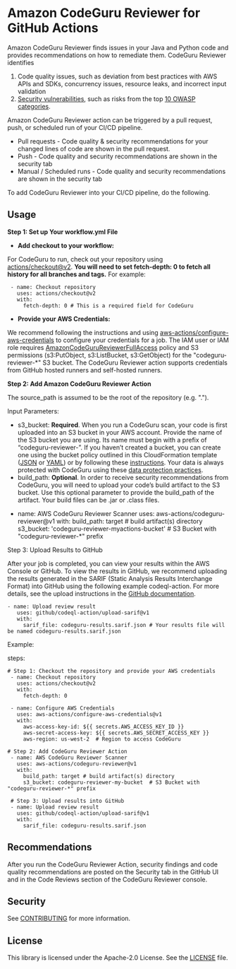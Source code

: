 # Amazon CodeGuru Reviewer for GitHub Actions

Amazon CodeGuru Reviewer finds issues in your Java and Python code and provides recommendations on how to remediate them. CodeGuru Reviewer identifies

1. Code quality issues, such as deviation from best practices with AWS APIs and SDKs, concurrency issues, resource leaks, and incorrect input validation
2. [Security vulnerabilities](https://aws.amazon.com/blogs/devops/tightening-application-security-with-amazon-codeguru/), such as risks from the top [10 OWASP categories](https://owasp.org/www-project-top-ten/).

Amazon CodeGuru Reviewer action can be triggered by a pull request, push, or scheduled run of your CI/CD pipeline.

* Pull requests - Code quality & security recommendations for your changed lines of code are shown in the pull request.
* Push - Code quality and security recommendations are shown in the security tab
* Manual / Scheduled runs - Code quality and security recommendations are shown in the security tab

To add CodeGuru Reviewer into your CI/CD pipeline, do the following.

## Usage

**Step 1: Set up Your workflow.yml File**

* **Add checkout to your workflow:**

For CodeGuru to run, check out your repository using [actions/checkout@v2](https://github.com/actions/checkout). **You will need to set fetch-depth: 0 to fetch all history for all branches and tags.** For example:
	 
```
 - name: Checkout repository
   uses: actions/checkout@v2
   with:
     fetch-depth: 0 # This is a required field for CodeGuru
```

* **Provide your AWS Credentials:**

We recommend following the instructions and using [aws-actions/configure-aws-credentials](https://github.com/aws-actions/configure-aws-credentials) to configure your credentials for a job. The IAM user or IAM role requires [AmazonCodeGuruReviewerFullAccess](http://amazoncodegurureviewerfullaccess/) policy and S3 permissions (s3:PutObject, s3:ListBucket, s3:GetObject) for the "codeguru-reviewer-*" S3 bucket.  The CodeGuru Reviewer action supports credentials from GitHub hosted runners and self-hosted runners.

**Step 2: Add Amazon CodeGuru Reviewer Action**

The source_path is assumed to be the root of the repository (e.g. ".").

Input Parameters:

* s3_bucket: **Required**. When you run a CodeGuru scan, your code is first uploaded into an S3 bucket in your AWS account. Provide the name of the S3 bucket you are using. Its name must begin with a prefix of “codeguru-reviewer-”. If you haven’t created a  bucket, you can create one using the bucket policy outlined in this CloudFormation template ([JSON](s3.template.json) or [YAML](s3.template.yml)) or by following these [instructions](https://docs.aws.amazon.com/AmazonS3/latest/userguide/create-bucket-overview.html). Your data is always protected with CodeGuru using these [data protection practices](https://docs.aws.amazon.com/codeguru/latest/reviewer-ug/data-protection.html).
* build_path: **Optional**. In order to receive security recommendations from CodeGuru, you will need to upload your code’s build artifact to the S3 bucket. Use this optional parameter to provide the build_path of the artifact. Your build files can be .jar or .class files.

- name: AWS CodeGuru Reviewer Scanner
uses: aws-actions/codeguru-reviewer@v1
with:
 build_path: target # build artifact(s) directory
 s3_bucket: 'codeguru-reviewer-myactions-bucket' # S3 Bucket with "codeguru-reviewer-*" prefix
 


Step 3: Upload Results to GitHub

After your job is completed, you can view your results within the AWS Console or GitHub. To view the results in GitHub, we recommend uploading the results generated in the SARIF (Static Analysis Results Interchange Format) into GitHub using the following example codeql-action. For more details, see the upload instructions in the [GitHub documentation](https://docs.github.com/en/code-security/secure-coding/uploading-a-sarif-file-to-github#example-workflow-for-sarif-files-generated-outside-of-a-repository).

```
- name: Upload review result
   uses: github/codeql-action/upload-sarif@v1
   with:
     sarif_file: codeguru-results.sarif.json # Your results file will be named codeguru-results.sarif.json
```

Example:

steps:

```
# Step 1: Checkout the repository and provide your AWS credentials
 - name: Checkout repository
   uses: actions/checkout@v2
   with:
     fetch-depth: 0

 - name: Configure AWS Credentials
   uses: aws-actions/configure-aws-credentials@v1
   with:
     aws-access-key-id: ${{ secrets.AWS_ACCESS_KEY_ID }}
     aws-secret-access-key: ${{ secrets.AWS_SECRET_ACCESS_KEY }}
     aws-region: us-west-2  # Region to access CodeGuru 

# Step 2: Add CodeGuru Reviewer Action
 - name: AWS CodeGuru Reviewer Scanner
   uses: aws-actions/codeguru-reviewer@v1
   with:
     build_path: target # build artifact(s) directory
     s3_bucket: codeguru-reviewer-my-bucket  # S3 Bucket with "codeguru-reviewer-*" prefix
 
 # Step 3: Upload results into GitHub
 - name: Upload review result
   uses: github/codeql-action/upload-sarif@v1
   with:
     sarif_file: codeguru-results.sarif.json
```

## Recommendations

After you run the CodeGuru Reviewer Action, security findings and code quality recommendations are posted on the Security tab in the GitHub UI and in the Code Reviews section of the CodeGuru Reviewer console.

## Security

See [CONTRIBUTING](CONTRIBUTING.md#security-issue-notifications) for more information.

## License

This library is licensed under the Apache-2.0 License. See the [LICENSE](LICENSE) file.